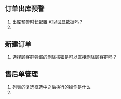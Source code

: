 ## 订单出库预警

1. 出库预警时长配置 可以回显数据吗？
2. 

## 新建订单

1. 选择顾客群弹窗的删除按钮是可以直接删除顾客群吗？

## 售后单管理

1. 列表的复选框选中之后执行的操作是什么
2. 